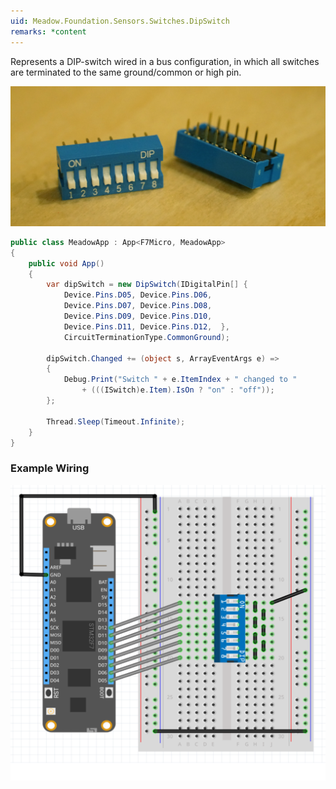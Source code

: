 ```yaml
---
uid: Meadow.Foundation.Sensors.Switches.DipSwitch
remarks: *content
---
```


Represents a DIP-switch wired in a bus configuration, in which all switches are terminated to the same ground/common or high pin.

![](../../API_Assets/Meadow.Foundation.Sensors.Switches.DipSwitch/DIP_Switches.jpg)

```csharp
public class MeadowApp : App<F7Micro, MeadowApp>
{
    public void App()
    {
        var dipSwitch = new DipSwitch(IDigitalPin[] {
            Device.Pins.D05, Device.Pins.D06, 
            Device.Pins.D07, Device.Pins.D08, 
            Device.Pins.D09, Device.Pins.D10, 
            Device.Pins.D11, Device.Pins.D12,  },
            CircuitTerminationType.CommonGround);

        dipSwitch.Changed += (object s, ArrayEventArgs e) =>
        {
            Debug.Print("Switch " + e.ItemIndex + " changed to " 
                + (((ISwitch)e.Item).IsOn ? "on" : "off"));
        };

        Thread.Sleep(Timeout.Infinite);
    }
}
```

### Example Wiring

![](../../API_Assets/Meadow.Foundation.Sensors.Switches.DipSwitch/DipSwitch.svg)